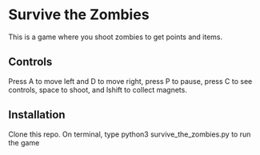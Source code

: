 # Survive the Zombies

This is a game where you shoot zombies to get points and items.  

## Controls
Press A to move left and D to move right, press P to pause, press C to see controls, space to shoot, and lshift to collect magnets.

## Installation
Clone this repo. On terminal, type python3 survive_the_zombies.py to run the game
